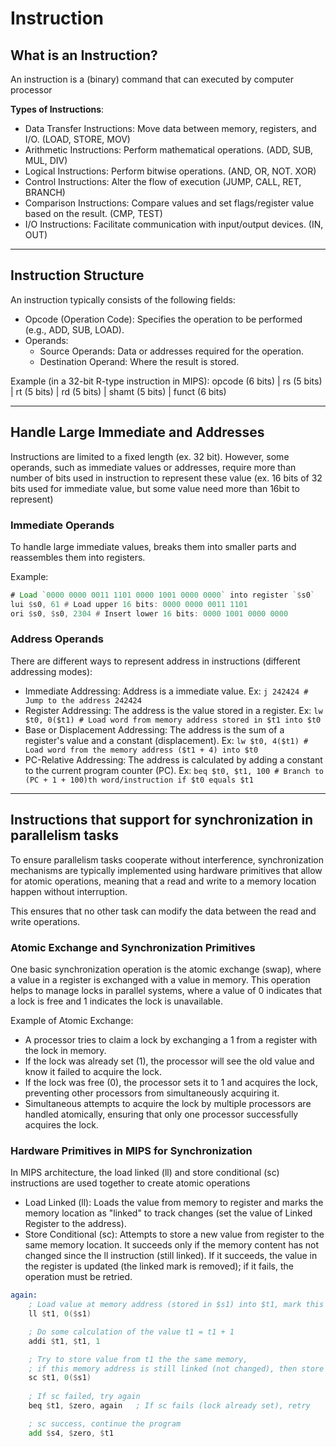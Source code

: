 # Instruction

## What is an Instruction?

An instruction is a (binary) command that can executed by computer processor

**Types of Instructions**:
- Data Transfer Instructions: Move data between memory, registers, and I/O. (LOAD, STORE, MOV)
- Arithmetic Instructions: Perform mathematical operations. (ADD, SUB, MUL, DIV)
- Logical Instructions: Perform bitwise operations. (AND, OR, NOT. XOR)
- Control Instructions: Alter the flow of execution (JUMP, CALL, RET, BRANCH)
- Comparison Instructions: Compare values and set flags/register value based on the result. (CMP, TEST)
- I/O Instructions: Facilitate communication with input/output devices. (IN, OUT)

--------------------------------------------------------------------------------------------------------------------------------------------

## Instruction Structure

An instruction typically consists of the following fields:
- Opcode (Operation Code): Specifies the operation to be performed (e.g., ADD, SUB, LOAD).
- Operands: 
  - Source Operands: Data or addresses required for the operation.
  - Destination Operand: Where the result is stored.

Example (in a 32-bit R-type instruction in MIPS):
opcode (6 bits) | rs (5 bits) | rt (5 bits) | rd (5 bits) | shamt (5 bits) | funct (6 bits)

--------------------------------------------------------------------------------------------------------------------------------------------

## Handle Large Immediate and Addresses

Instructions are limited to a fixed length (ex. 32 bit). However, some operands, such as immediate values or addresses, require more than number of bits used in instruction to represent these value (ex. 16 bits of 32 bits used for immediate value, but some value need more than 16bit to represent)

### Immediate Operands

To handle large immediate values, breaks them into smaller parts and reassembles them into registers.

Example:
```asm
# Load `0000 0000 0011 1101 0000 1001 0000 0000` into register `$s0`
lui $s0, 61 # Load upper 16 bits: 0000 0000 0011 1101
ori $s0, $s0, 2304 # Insert lower 16 bits: 0000 1001 0000 0000
```

### Address Operands

There are different ways to represent address in instructions (different addressing modes):

- Immediate Addressing: Address is a immediate value. Ex: `j 242424 # Jump to the address 242424`
- Register Addressing: The address is the value stored in a register. Ex: `lw $t0, 0($t1) # Load word from memory address stored in $t1 into $t0`
- Base or Displacement Addressing: The address is the sum of a register's value and a constant (displacement). Ex: `lw $t0, 4($t1) # Load word from the memory address ($t1 + 4) into $t0`
- PC-Relative Addressing: The address is calculated by adding a constant to the current program counter (PC). Ex: `beq $t0, $t1, 100 # Branch to (PC + 1 + 100)th word/instruction if $t0 equals $t1`

--------------------------------------------------------------------------------------------------------------------------------------------

## Instructions that support for synchronization in parallelism tasks

To ensure parallelism tasks cooperate without interference, synchronization mechanisms are typically implemented using hardware primitives that allow for atomic operations, meaning that a read and write to a memory location happen without interruption.

This ensures that no other task can modify the data between the read and write operations.

### Atomic Exchange and Synchronization Primitives

One basic synchronization operation is the atomic exchange (swap), where a value in a register is exchanged with a value in memory. This operation helps to manage locks in parallel systems, where a value of 0 indicates that a lock is free and 1 indicates the lock is unavailable.

Example of Atomic Exchange:
- A processor tries to claim a lock by exchanging a 1 from a register with the lock in memory.
- If the lock was already set (1), the processor will see the old value and know it failed to acquire the lock.
- If the lock was free (0), the processor sets it to 1 and acquires the lock, preventing other processors from simultaneously acquiring it.
- Simultaneous attempts to acquire the lock by multiple processors are handled atomically, ensuring that only one processor successfully acquires the lock.

### Hardware Primitives in MIPS for Synchronization

In MIPS architecture, the load linked (ll) and store conditional (sc) instructions are used together to create atomic operations

- Load Linked (ll): Loads the value from memory to register and marks the memory location as "linked" to track changes (set the value of Linked Register to the address).
- Store Conditional (sc): Attempts to store a new value from register to the same memory location. It succeeds only if the memory content has not changed since the ll instruction (still linked). If it succeeds, the value in the register is updated (the linked mark is removed); if it fails, the operation must be retried.

```asm
again:
    ; Load value at memory address (stored in $s1) into $t1, mark this address "linked"
    ll $t1, 0($s1)

    ; Do some calculation of the value t1 = t1 + 1
    addi $t1, $t1, 1        

    ; Try to store value from t1 the the same memory, 
    ; if this memory address is still linked (not changed), then store value and set t1 to 1, orther wise t1 will be 0
    sc $t1, 0($s1) 
    
    ; If sc failed, try again
    beq $t1, $zero, again   ; If sc fails (lock already set), retry

    ; sc success, continue the program
    add $s4, $zero, $t1     
```
